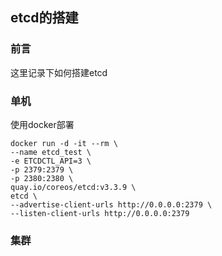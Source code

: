 ## etcd的搭建

### 前言  

这里记录下如何搭建etcd   

### 单机

使用docker部署  

```
docker run -d -it --rm \
--name etcd_test \
-e ETCDCTL_API=3 \
-p 2379:2379 \
-p 2380:2380 \
quay.io/coreos/etcd:v3.3.9 \
etcd \
--advertise-client-urls http://0.0.0.0:2379 \
--listen-client-urls http://0.0.0.0:2379  
```



### 集群

